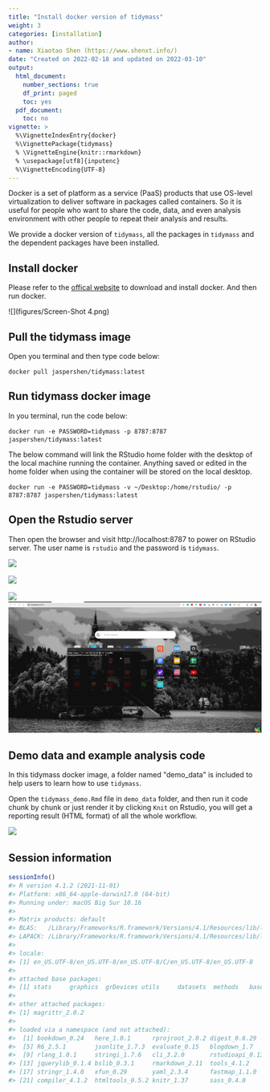```yaml
---
title: "Install docker version of tidymass"
weight: 3
categories: [installation]
author:
- name: Xiaotao Shen (https://www.shenxt.info/)
date: "Created on 2022-02-18 and updated on 2022-03-10"
output:
  html_document:
    number_sections: true
    df_print: paged
    toc: yes
  pdf_document:
    toc: no
vignette: >
  %\VignetteIndexEntry{docker}
  %\VignettePackage{tidymass}
  % \VignetteEngine{knitr::rmarkdown}
  % \usepackage[utf8]{inputenc}
  %\VignetteEncoding{UTF-8}
---
```




Docker is a set of platform as a service (PaaS) products that use OS-level virtualization to deliver software in packages called containers. So it is useful for people who want to share the code, data, and even analysis environment with other people to repeat their analysis and results.

We provide a docker version of `tidymass`, all the packages in `tidymass` and the dependent packages have been installed.


## **Install docker**

Please refer to the [offical website](https://www.docker.com/get-started) to download and install docker. And then run docker.

![](figures/Screen-Shot 4.png)

## **Pull the tidymass image**

Open you terminal and then type code below:

```
docker pull jaspershen/tidymass:latest
```

## **Run tidymass docker image**

In you terminal, run the code below:

```
docker run -e PASSWORD=tidymass -p 8787:8787 jaspershen/tidymass:latest
```

The below command will link the RStudio home folder with the desktop of the local machine running the container. Anything saved or edited in the home folder when using the container will be stored on the local desktop.

```
docker run -e PASSWORD=tidymass -v ~/Desktop:/home/rstudio/ -p 8787:8787 jaspershen/tidymass:latest
```

## **Open the Rstudio server**

Then open the browser and visit http://localhost:8787 to power on RStudio server. The user name is `rstudio` and the password is `tidymass`.

![](figures/Screen-Shot-5-2.png)

![](figures/Screen-Shot-6-2.png)

![](figures/Screen-Shot-7-2.png)
![](figures/Untitled.gif)

## **Demo data and example analysis code**

In this tidymass docker image, a folder named "demo_data" is included to help users to learn how to use `tidymass`.



Open the `tidymass_demo.Rmd` file in `demo_data` folder, and then run it code chunk by chunk or just render it by clicking `Knit` on Rstudio, you will get a reporting result (HTML format) of all the whole workflow.

![](figures/Untitled-2.gif)
## **Session information**



```r
sessionInfo()
#> R version 4.1.2 (2021-11-01)
#> Platform: x86_64-apple-darwin17.0 (64-bit)
#> Running under: macOS Big Sur 10.16
#> 
#> Matrix products: default
#> BLAS:   /Library/Frameworks/R.framework/Versions/4.1/Resources/lib/libRblas.0.dylib
#> LAPACK: /Library/Frameworks/R.framework/Versions/4.1/Resources/lib/libRlapack.dylib
#> 
#> locale:
#> [1] en_US.UTF-8/en_US.UTF-8/en_US.UTF-8/C/en_US.UTF-8/en_US.UTF-8
#> 
#> attached base packages:
#> [1] stats     graphics  grDevices utils     datasets  methods   base     
#> 
#> other attached packages:
#> [1] magrittr_2.0.2
#> 
#> loaded via a namespace (and not attached):
#>  [1] bookdown_0.24   here_1.0.1      rprojroot_2.0.2 digest_0.6.29  
#>  [5] R6_2.5.1        jsonlite_1.7.3  evaluate_0.15   blogdown_1.7   
#>  [9] rlang_1.0.1     stringi_1.7.6   cli_3.2.0       rstudioapi_0.13
#> [13] jquerylib_0.1.4 bslib_0.3.1     rmarkdown_2.11  tools_4.1.2    
#> [17] stringr_1.4.0   xfun_0.29       yaml_2.3.4      fastmap_1.1.0  
#> [21] compiler_4.1.2  htmltools_0.5.2 knitr_1.37      sass_0.4.0
```


